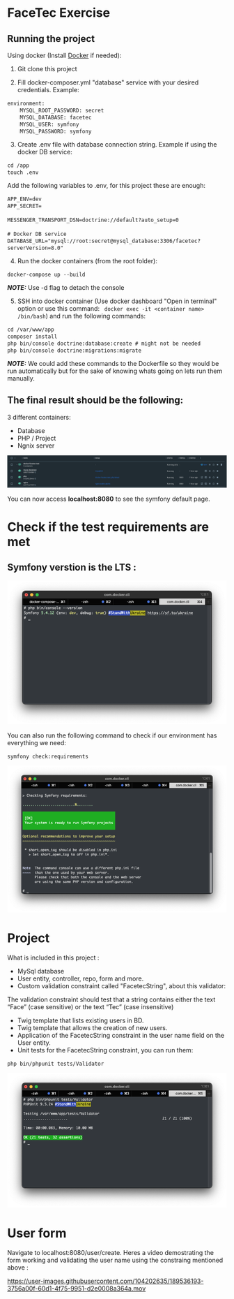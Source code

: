 # FaceTec Exercise

## Running the project

Using docker (Install [Docker](https://www.docker.com/) if needed):

1. Git clone this project

2. Fill docker-composer.yml "database" service with your desired credentials. Example:

```
environment:
    MYSQL_ROOT_PASSWORD: secret
    MYSQL_DATABASE: facetec
    MYSQL_USER: symfony
    MYSQL_PASSWORD: symfony
```

3. Create .env file with database connection string. Example if using the docker DB service:

```
cd /app
touch .env
```

Add the following variables to .env, for this project these are enough:


```
APP_ENV=dev
APP_SECRET=

MESSENGER_TRANSPORT_DSN=doctrine://default?auto_setup=0

# Docker DB service
DATABASE_URL="mysql://root:secret@mysql_database:3306/facetec?serverVersion=8.0"
```

4. Run the docker containers (from the root folder):

```
docker-compose up --build
```

**_NOTE:_**  Use -d flag to detach the console

5. SSH into docker container (Use docker dashboard "Open in terminal" option or use this command: ```
docker exec -it <container name> /bin/bash```) and run the following commands:

```
cd /var/www/app
composer install
php bin/console doctrine:database:create # might not be needed
php bin/console doctrine:migrations:migrate
```
**_NOTE:_**  We could add these commands to the Dockerfile so they would be run automatically but for the sake of knowing whats going on lets run them manually.

## The final result should be the following:

3 different containers:

- Database
- PHP / Project
- Ngnix server

![Docker containers](get-started-guide-images/docker-containers.png "Docker containers")

You can now access **localhost:8080** to see the symfony default page.


# Check if the test requirements are met

## Symfony verstion is the LTS :

![Docker containers](get-started-guide-images/LTS.png "Docker containers")

You can also run the following command to check if our environment has everything we need:

```
symfony check:requirements
```
![Docker containers](get-started-guide-images/symfony-requirements.png "Docker containers")

# Project

What is included in this project :

- MySql database
- User entity, controller, repo, form and more.
- Custom validation constraint called "FacetecString", about this validator:

The validation constraint should test that a string contains either the text “Face” (case sensitive) or the text “Tec” (case insensitive)

- Twig template that lists existing users in BD.
- Twig template that allows the creation of new users.
- Application of the FacetecString constraint in the user name field on the User entity.
- Unit tests for the FacetecString constraint, you can run them:

``` 
php bin/phpunit tests/Validator
```

![Docker containers](get-started-guide-images/unit-tests.png "Docker containers")

# User form 

Navigate to localhost:8080/user/create.
Heres a video demostrating the form working and validating the user name using the constraing mentioned above :

https://user-images.githubusercontent.com/104202635/189536193-3756a00f-60d1-4f75-9951-d2e0008a364a.mov

